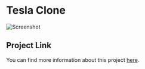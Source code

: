 # Tesla Clone

![Screenshot](Images/)

## Project Link
You can find more information about this project [here](https://music-player-for-freetime.netlify.app/).
